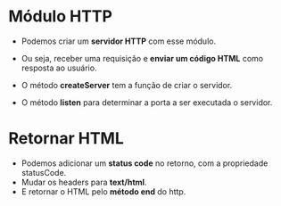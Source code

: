 # Módulo HTTP

- Podemos criar um **servidor HTTP** com esse módulo.

- Ou seja, receber uma requisição e **enviar um código HTML** como resposta ao usuário.

- O método **createServer** tem a função de criar o servidor.

- O método **listen** para determinar a porta a ser executada o servidor.

# Retornar HTML

- Podemos adicionar um **status code** no retorno, com a propriedade statusCode.
- Mudar os headers para **text/html**.
- E retornar o HTML pelo **método end** do http.